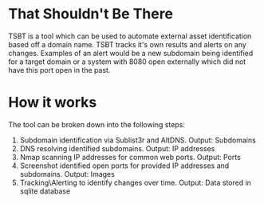 # That Shouldn't Be There
TSBT is a tool which can be used to automate external asset identification based off a domain name. 
TSBT tracks it's own results and alerts on any changes. Examples of an alert would be a new subdomain being
identified for a target domain or a system with 8080 open externally which did not have this port open in the past.

# How it works
The tool can be broken down into the following steps:

1. Subdomain identification via Sublist3r and AltDNS. Output: Subdomains
2. DNS resolving identified subdomains. Output: IP addresses
3. Nmap scanning IP addresses for common web ports. Output: Ports
4. Screenshot identified open ports for provided IP addresses and subdomains. Output: Images
5. Tracking\Alerting to identify changes over time. Output: Data stored in sqlite database
